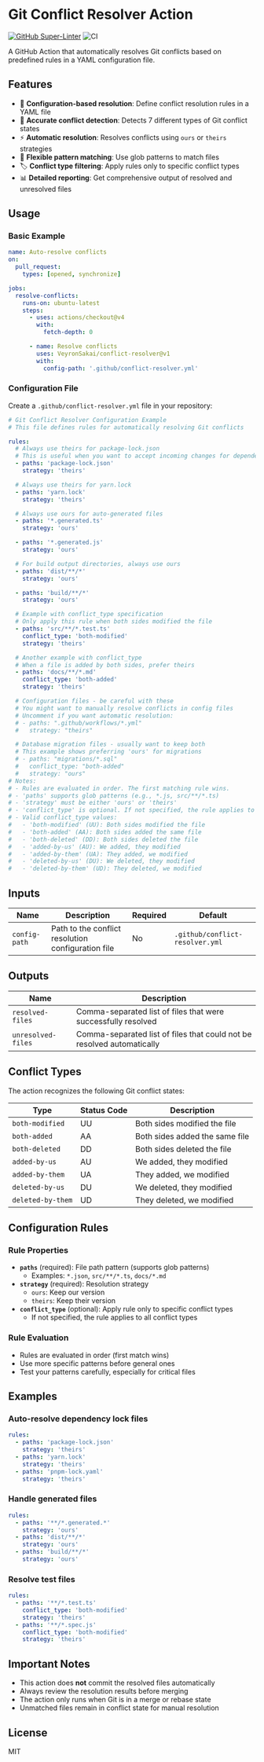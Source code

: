 # Git Conflict Resolver Action

[![GitHub Super-Linter](https://github.com/VeyronSakai/conflict-resolver/actions/workflows/linter.yml/badge.svg)](https://github.com/super-linter/super-linter)
![CI](https://github.com/VeyronSakai/conflict-resolver/actions/workflows/ci.yml/badge.svg)

A GitHub Action that automatically resolves Git conflicts based on predefined
rules in a YAML configuration file.

## Features

- 🔧 **Configuration-based resolution**: Define conflict resolution rules in a
  YAML file
- 🎯 **Accurate conflict detection**: Detects 7 different types of Git conflict
  states
- ⚡ **Automatic resolution**: Resolves conflicts using `ours` or `theirs`
  strategies
- 🎨 **Flexible pattern matching**: Use glob patterns to match files
- 🏷️ **Conflict type filtering**: Apply rules only to specific conflict types
- 📊 **Detailed reporting**: Get comprehensive output of resolved and unresolved
  files

## Usage

### Basic Example

```yaml
name: Auto-resolve conflicts
on:
  pull_request:
    types: [opened, synchronize]

jobs:
  resolve-conflicts:
    runs-on: ubuntu-latest
    steps:
      - uses: actions/checkout@v4
        with:
          fetch-depth: 0

      - name: Resolve conflicts
        uses: VeyronSakai/conflict-resolver@v1
        with:
          config-path: '.github/conflict-resolver.yml'
```

### Configuration File

Create a `.github/conflict-resolver.yml` file in your repository:

```yaml
# Git Conflict Resolver Configuration Example
# This file defines rules for automatically resolving Git conflicts

rules:
  # Always use theirs for package-lock.json
  # This is useful when you want to accept incoming changes for dependency lock files
  - paths: 'package-lock.json'
    strategy: 'theirs'

  # Always use theirs for yarn.lock
  - paths: 'yarn.lock'
    strategy: 'theirs'

  # Always use ours for auto-generated files
  - paths: '*.generated.ts'
    strategy: 'ours'

  - paths: '*.generated.js'
    strategy: 'ours'

  # For build output directories, always use ours
  - paths: 'dist/**/*'
    strategy: 'ours'

  - paths: 'build/**/*'
    strategy: 'ours'

  # Example with conflict_type specification
  # Only apply this rule when both sides modified the file
  - paths: 'src/**/*.test.ts'
    conflict_type: 'both-modified'
    strategy: 'theirs'

  # Another example with conflict_type
  # When a file is added by both sides, prefer theirs
  - paths: 'docs/**/*.md'
    conflict_type: 'both-added'
    strategy: 'theirs'

  # Configuration files - be careful with these
  # You might want to manually resolve conflicts in config files
  # Uncomment if you want automatic resolution:
  # - paths: ".github/workflows/*.yml"
  #   strategy: "theirs"

  # Database migration files - usually want to keep both
  # This example shows preferring 'ours' for migrations
  # - paths: "migrations/*.sql"
  #   conflict_type: "both-added"
  #   strategy: "ours"
# Notes:
# - Rules are evaluated in order. The first matching rule wins.
# - 'paths' supports glob patterns (e.g., *.js, src/**/*.ts)
# - 'strategy' must be either 'ours' or 'theirs'
# - 'conflict_type' is optional. If not specified, the rule applies to all conflict types.
# - Valid conflict_type values:
#   - 'both-modified' (UU): Both sides modified the file
#   - 'both-added' (AA): Both sides added the same file
#   - 'both-deleted' (DD): Both sides deleted the file
#   - 'added-by-us' (AU): We added, they modified
#   - 'added-by-them' (UA): They added, we modified
#   - 'deleted-by-us' (DU): We deleted, they modified
#   - 'deleted-by-them' (UD): They deleted, we modified
```

## Inputs

| Name          | Description                                        | Required | Default                         |
| ------------- | -------------------------------------------------- | -------- | ------------------------------- |
| `config-path` | Path to the conflict resolution configuration file | No       | `.github/conflict-resolver.yml` |

## Outputs

| Name               | Description                                                            |
| ------------------ | ---------------------------------------------------------------------- |
| `resolved-files`   | Comma-separated list of files that were successfully resolved          |
| `unresolved-files` | Comma-separated list of files that could not be resolved automatically |

## Conflict Types

The action recognizes the following Git conflict states:

| Type              | Status Code | Description                    |
| ----------------- | ----------- | ------------------------------ |
| `both-modified`   | UU          | Both sides modified the file   |
| `both-added`      | AA          | Both sides added the same file |
| `both-deleted`    | DD          | Both sides deleted the file    |
| `added-by-us`     | AU          | We added, they modified        |
| `added-by-them`   | UA          | They added, we modified        |
| `deleted-by-us`   | DU          | We deleted, they modified      |
| `deleted-by-them` | UD          | They deleted, we modified      |

## Configuration Rules

### Rule Properties

- **`paths`** (required): File path pattern (supports glob patterns)
  - Examples: `*.json`, `src/**/*.ts`, `docs/*.md`
- **`strategy`** (required): Resolution strategy
  - `ours`: Keep our version
  - `theirs`: Keep their version
- **`conflict_type`** (optional): Apply rule only to specific conflict types
  - If not specified, the rule applies to all conflict types

### Rule Evaluation

- Rules are evaluated in order (first match wins)
- Use more specific patterns before general ones
- Test your patterns carefully, especially for critical files

## Examples

### Auto-resolve dependency lock files

```yaml
rules:
  - paths: 'package-lock.json'
    strategy: 'theirs'
  - paths: 'yarn.lock'
    strategy: 'theirs'
  - paths: 'pnpm-lock.yaml'
    strategy: 'theirs'
```

### Handle generated files

```yaml
rules:
  - paths: '**/*.generated.*'
    strategy: 'ours'
  - paths: 'dist/**/*'
    strategy: 'ours'
  - paths: 'build/**/*'
    strategy: 'ours'
```

### Resolve test files

```yaml
rules:
  - paths: '**/*.test.ts'
    conflict_type: 'both-modified'
    strategy: 'theirs'
  - paths: '**/*.spec.js'
    conflict_type: 'both-modified'
    strategy: 'theirs'
```

## Important Notes

- This action does **not** commit the resolved files automatically
- Always review the resolution results before merging
- The action only runs when Git is in a merge or rebase state
- Unmatched files remain in conflict state for manual resolution

## License

MIT
